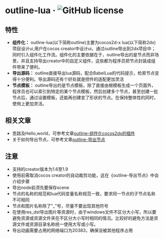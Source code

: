 outline-lua &middot; ![GitHub license](https://img.shields.io/badge/license-MIT-blue.svg)
=======
特性
-------
* **组件化：** outline-lua(以下简称outline)主要为cocos2d-x lua(以下简称2dx)项目设计ui,用户在cocos creator中设计ui，通过outline导出到2dx项目中；同时引入组件化工作流。组件化的主要依据在于，outline导出的是节点而非场景，并且支持导出creator中的自定义组件，这些都为程序员把节点封装成组件带来了便利。
* **导出源码：** outline直接导出lua源码，配合BabelLua的代码提示，检索节点变得十分便利。导出源码还有个好处就是控件的适配更加灵活
* **节点模板：** outline导出的是节点模板，除了直接由根模板生成一个页面外，程序员也可以索引到特定的某个节点模板，然后创建多个节点，甚至创建一批节点后，通过设置模板，还能再创建变了形状的节点。在保持整体性的同时，使用上更加灵活。 

相关文章
--------
* 思路及Hello,world，可参考文章[outline-组件化cocos2dx的插件](https://www.jianshu.com/p/aba7d1deebcd)  
* 关于如何导出节点，可参考文章[outline-导出节点](https://www.jianshu.com/p/2b1766662498)  

  
注意
---------
*  支持的creator版本为1.6至1.9
*  使用前需取消cocos creator的自动裁剪功能，这在《outline-导出节点》中会介绍步骤  
*  导出node前须先要保存scene
*  节点的名称的规范和lua代码变量名称规范一致，要求同一节点的子节点名称不可相同
*  节点和图片名称除了"_"号，尽量不要出现其他符号
*  在使用res_dst导出图片等资源时，由于windows文件不区分大小写，所以要避免资源或资源文件夹在不区分大小写时相同的情况。比较好的避免方法是资源文件或资源目录名称统一使用大写或小写。  
*  导出动画需要占用的网络端口为20383，确保没被其他程序占用
        
        
